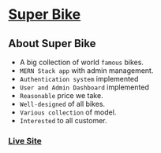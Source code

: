 # [Super Bike](https://superbike-bd.web.app/)

## About Super Bike

- A big collection of world `famous` bikes.
- `MERN Stack app` with admin management.
- `Authentication system` implemented
- `User and Admin Dashboard` implemented
- `Reasonable` price we take.
- `Well-designed` of all bikes.
- `Various collection` of model.
- `Interested` to all customer.

### [Live Site](https://superbike-bd.web.app/)

